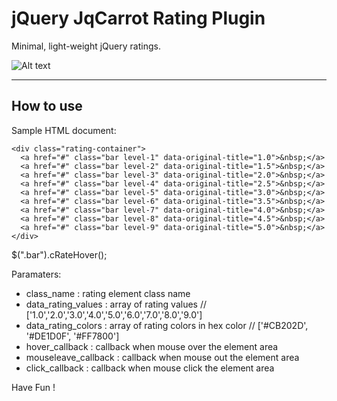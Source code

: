 jQuery JqCarrot Rating Plugin
========================

Minimal, light-weight jQuery ratings.



![Alt text](https://cloud.githubusercontent.com/assets/39822/9267092/91e7358c-4273-11e5-8f7a-4d9faf564375.png "jqcarrots")

------

How to use
----------

Sample HTML document:

```
<div class="rating-container">
  <a href="#" class="bar level-1" data-original-title="1.0">&nbsp;</a>
  <a href="#" class="bar level-2" data-original-title="1.5">&nbsp;</a>
  <a href="#" class="bar level-3" data-original-title="2.0">&nbsp;</a>
  <a href="#" class="bar level-4" data-original-title="2.5">&nbsp;</a>
  <a href="#" class="bar level-5" data-original-title="3.0">&nbsp;</a>
  <a href="#" class="bar level-6" data-original-title="3.5">&nbsp;</a>
  <a href="#" class="bar level-7" data-original-title="4.0">&nbsp;</a>
  <a href="#" class="bar level-8" data-original-title="4.5">&nbsp;</a>
  <a href="#" class="bar level-9" data-original-title="5.0">&nbsp;</a>
</div>
```

$(".bar").cRateHover();

Paramaters:
- class_name : rating element class name
- data_rating_values    : array of rating values  // ['1.0','2.0','3.0','4.0','5.0','6.0','7.0','8.0','9.0']
- data_rating_colors    : array of rating colors in hex color  // ['#CB202D', '#DE1D0F', '#FF7800']
- hover_callback        : callback when mouse over the element area
- mouseleave_callback   : callback when mouse out the element area
- click_callback        : callback when mouse click the element area


Have Fun !
